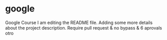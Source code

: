 # google
Google Course
I am editing the README file. Adding some more details about the project description.
Require pull request & no bypass \& 6 aprovals
otro
